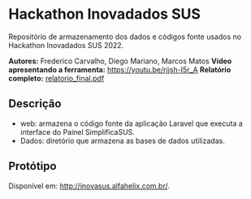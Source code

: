 # Hackathon Inovadados SUS
Repositório de armazenamento dos dados e códigos fonte usados no Hackathon Inovadados SUS 2022.

**Autores:** Frederico Carvalho, Diego Mariano, Marcos Matos
**Vídeo apresentando a ferramenta:** <a href="https://youtu.be/rjjsh-I5r_A">https://youtu.be/rjjsh-I5r_A</a>
**Relatório completo:** <a href="relatorio_final.pdf">relatorio_final.pdf</a>

## Descrição
- web: armazena o código fonte da aplicação Laravel que executa a interface do Painel SimplificaSUS.
- Dados: diretório que armazena as bases de dados utilizadas.

## Protótipo
Disponível em: <a href="http://inovasus.alfahelix.com.br/">http://inovasus.alfahelix.com.br/</a>.
